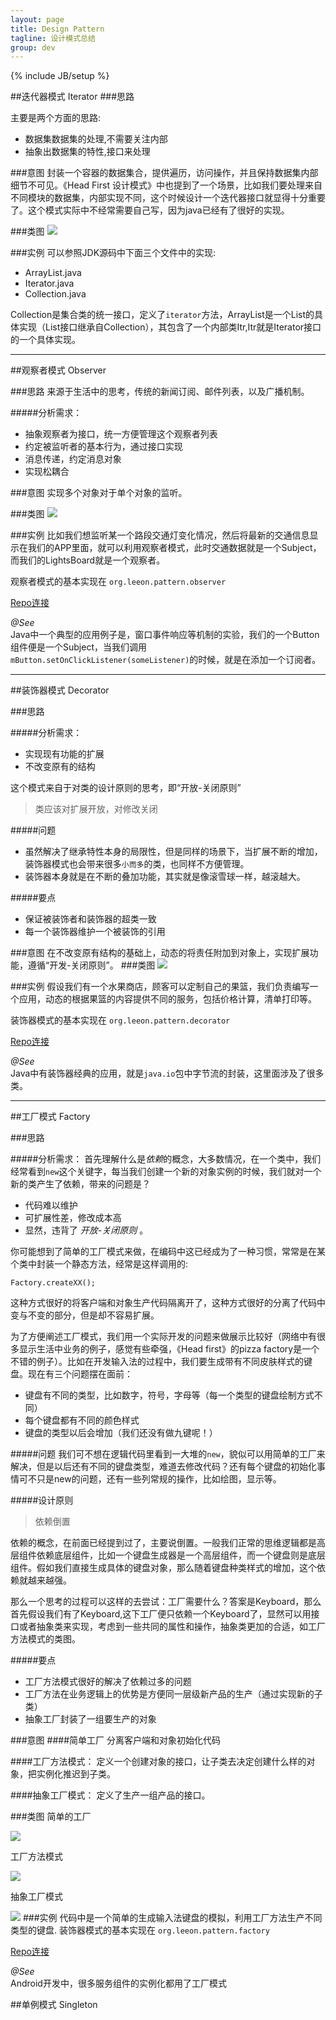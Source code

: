 ```yaml
---
layout: page
title: Design Pattern
tagline: 设计模式总结
group: dev
---
```

{% include JB/setup %}



##迭代器模式 Iterator
###思路

主要是两个方面的思路:

+ 数据集数据集的处理,不需要关注内部
+ 抽象出数据集的特性,接口来处理
 
###意图
封装一个容器的数据集合，提供遍历，访问操作，并且保持数据集内部细节不可见。《Head First 设计模式》中也提到了一个场景，比如我们要处理来自不同模块的数据集，内部实现不同，这个时候设计一个迭代器接口就显得十分重要了。这个模式实际中不经常需要自己写，因为java已经有了很好的实现。

###类图
![](/assets/images/pages/dp-iterator.png)

###实例
可以参照JDK源码中下面三个文件中的实现:

+ ArrayList.java
+ Iterator.java
+ Collection.java

Collection是集合类的统一接口，定义了`iterator`方法，ArrayList是一个List的具体实现（List接口继承自Collection），其包含了一个内部类Itr,Itr就是Iterator接口的一个具体实现。

-------------

##观察者模式 Observer

###思路
来源于生活中的思考，传统的新闻订阅、邮件列表，以及广播机制。

#####分析需求：

+ 抽象观察者为接口，统一方便管理这个观察者列表
+ 约定被监听者的基本行为，通过接口实现
+ 消息传递，约定消息对象
+ 实现松耦合

###意图
实现多个对象对于单个对象的监听。

###类图
![](/assets/images/pages/dp-observer.png)

###实例
比如我们想监听某一个路段交通灯变化情况，然后将最新的交通信息显示在我们的APP里面，就可以利用观察者模式，此时交通数据就是一个Subject，而我们的LightsBoard就是一个观察者。

观察者模式的基本实现在 `org.leeon.pattern.observer`

[Repo连接](https://github.com/leeon/LearnPatterns)

*@See*  
Java中一个典型的应用例子是，窗口事件响应等机制的实验，我们的一个Button组件便是一个Subject，当我们调用<code>mButton.setOnClickListener(someListener)</code>的时候，就是在添加一个订阅者。
 

----------------

##装饰器模式 Decorator

###思路

#####分析需求：

+ 实现现有功能的扩展
+ 不改变原有的结构

这个模式来自于对类的设计原则的思考，即“开放-关闭原则”
> 类应该对扩展开放，对修改关闭

#####问题
+ 虽然解决了继承特性本身的局限性，但是同样的场景下，当扩展不断的增加，装饰器模式也会带来很多`小而多`的类，也同样不方便管理。
+ 装饰器本身就是在不断的叠加功能，其实就是像滚雪球一样，越滚越大。

#####要点
+ 保证被装饰者和装饰器的超类一致
+ 每一个装饰器维护一个被装饰的引用

###意图
在不改变原有结构的基础上，动态的将责任附加到对象上，实现扩展功能，遵循“开发-关闭原则”。
###类图
![](/assets/images/pages/dp-decorator.png)

###实例
假设我们有一个水果商店，顾客可以定制自己的果篮，我们负责编写一个应用，动态的根据果篮的内容提供不同的服务，包括价格计算，清单打印等。

装饰器模式的基本实现在 `org.leeon.pattern.decorator`

[Repo连接](https://github.com/leeon/LearnPatterns)

*@See*  
Java中有装饰器经典的应用，就是`java.io`包中字节流的封装，这里面涉及了很多类。

----------------

##工厂模式 Factory

###思路

#####分析需求：
首先理解什么是*依赖*的概念，大多数情况，在一个类中，我们经常看到`new`这个关键字，每当我们创建一个新的对象实例的时候，我们就对一个新的类产生了依赖，带来的问题是？

+ 代码难以维护
+ 可扩展性差，修改成本高
+ 显然，违背了 *开放-关闭原则* 。

你可能想到了简单的工厂模式来做，在编码中这已经成为了一种习惯，常常是在某个类中封装一个静态方法，经常是这样调用的:

`Factory.createXX();`

这种方式很好的将客户端和对象生产代码隔离开了，这种方式很好的分离了代码中变与不变的部分，但是却不容易扩展。

为了方便阐述工厂模式，我们用一个实际开发的问题来做展示比较好（网络中有很多显示生活中业务的例子，感觉有些牵强，《Head first》的pizza factory是一个不错的例子）。比如在开发输入法的过程中，我们要生成带有不同皮肤样式的键盘。现在有三个问题摆在面前：

+ 键盘有不同的类型，比如数字，符号，字母等（每一个类型的键盘绘制方式不同）
+ 每个键盘都有不同的颜色样式
+ 键盘的类型以后会增加（我们还没有做九键呢！）

#####问题
我们可不想在逻辑代码里看到一大堆的`new`，貌似可以用简单的工厂来解决，但是以后还有不同的键盘类型，难道去修改代码？还有每个键盘的初始化事情可不只是new的问题，还有一些列常规的操作，比如绘图，显示等。

#####设计原则
>依赖倒置

依赖的概念，在前面已经提到过了，主要说倒置。一般我们正常的思维逻辑都是高层组件依赖底层组件，比如一个键盘生成器是一个高层组件，而一个键盘则是底层组件。假如我们直接生成具体的键盘对象，那么随着键盘种类样式的增加，这个依赖就越来越强。

那么一个思考的过程可以这样的去尝试：工厂需要什么？答案是Keyboard，那么首先假设我们有了Keyboard,这下工厂便只依赖一个Keyboard了，显然可以用接口或者抽象类来实现，考虑到一些共同的属性和操作，抽象类更加的合适，如工厂方法模式的类图。


#####要点
+ 工厂方法模式很好的解决了依赖过多的问题
+ 工厂方法在业务逻辑上的优势是方便同一层级新产品的生产（通过实现新的子类）
+ 抽象工厂封装了一组要生产的对象


###意图
####简单工厂
分离客户端和对象初始化代码

####工厂方法模式：
定义一个创建对象的接口，让子类去决定创建什么样的对象，把实例化推迟到子类。

####抽象工厂模式：
定义了生产一组产品的接口。

###类图
简单的工厂

![](/assets/images/pages/dp-factory1.png)

工厂方法模式

![](/assets/images/pages/dp-factory2.png)

抽象工厂模式

![](/assets/images/pages/dp-factory3.png)
###实例
代码中是一个简单的生成输入法键盘的模拟，利用工厂方法生产不同类型的键盘.
装饰器模式的基本实现在 `org.leeon.pattern.factory`

[Repo连接](https://github.com/leeon/LearnPatterns)

*@See*  
Android开发中，很多服务组件的实例化都用了工厂模式


##单例模式 Singleton


